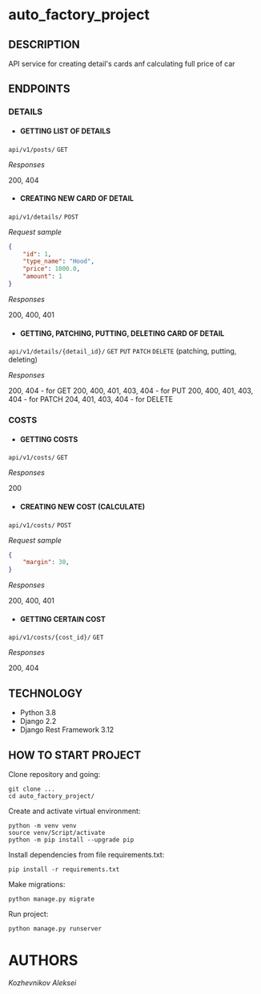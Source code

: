 # auto_factory_project
## DESCRIPTION
API service for creating detail's cards anf calculating full price of car

## ENDPOINTS


### DETAILS
 - #### GETTING LIST OF DETAILS

 `api/v1/posts/` `GET`

*Responses*

200, 404
- #### CREATING NEW CARD OF DETAIL

 `api/v1/details/` `POST`

*Request sample*
```json
{
    "id": 1,
    "type_name": "Hood",
    "price": 1000.0,
    "amount": 1
}
```
*Responses*

200, 400, 401

- #### GETTING, PATCHING, PUTTING, DELETING CARD OF DETAIL

 `api/v1/details/{detail_id}/` `GET` `PUT` `PATCH` `DELETE` (patching, putting, deleting)

*Responses*

200, 404 - for GET
200, 400, 401, 403, 404 - for PUT
200, 400, 401, 403, 404 - for PATCH
204, 401, 403, 404 - for DELETE
### COSTS

- #### GETTING COSTS

 `api/v1/costs/` `GET`

*Responses*

200
- #### CREATING NEW COST (CALCULATE)

 `api/v1/costs/` `POST`

*Request sample*
```json
{
    "margin": 30,
}
```
*Responses*

200, 400, 401

- #### GETTING CERTAIN COST

 `api/v1/costs/{cost_id}/` `GET`

*Responses*

200, 404


## TECHNOLOGY

- Python 3.8
- Django 2.2
- Django Rest Framework 3.12

## HOW TO START PROJECT
Clone repository and going:
```
git clone ...
cd auto_factory_project/
```
Create and activate virtual environment:
```
python -m venv venv
source venv/Script/activate
python -m pip install --upgrade pip
```
Install dependencies from file requirements.txt:
```
pip install -r requirements.txt
```
Make migrations:
```
python manage.py migrate
```
Run project:
```
python manage.py runserver
```
# AUTHORS
*Kozhevnikov Aleksei*

